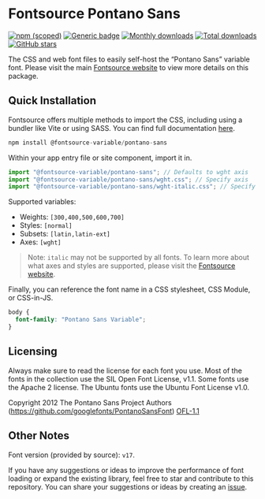 # Fontsource Pontano Sans

[![npm (scoped)](https://img.shields.io/npm/v/@fontsource-variable/pontano-sans?color=brightgreen)](https://www.npmjs.com/package/@fontsource-variable/pontano-sans) [![Generic badge](https://img.shields.io/badge/fontsource-passing-brightgreen)](https://github.com/fontsource/fontsource) [![Monthly downloads](https://badgen.net/npm/dm/@fontsource-variable/pontano-sans)](https://github.com/fontsource/fontsource) [![Total downloads](https://badgen.net/npm/dt/@fontsource-variable/pontano-sans)](https://github.com/fontsource/fontsource) [![GitHub stars](https://img.shields.io/github/stars/fontsource/fontsource.svg?style=social&label=Star)](https://github.com/fontsource/fontsource/stargazers)

The CSS and web font files to easily self-host the “Pontano Sans” variable font. Please visit the main [Fontsource website](https://fontsource.org/fonts/pontano-sans) to view more details on this package.

## Quick Installation

Fontsource offers multiple methods to import the CSS, including using a bundler like Vite or using SASS. You can find full documentation [here](https://fontsource.org/docs/getting-started/introduction).

```javascript
npm install @fontsource-variable/pontano-sans
```

Within your app entry file or site component, import it in.

```javascript
import "@fontsource-variable/pontano-sans"; // Defaults to wght axis
import "@fontsource-variable/pontano-sans/wght.css"; // Specify axis
import "@fontsource-variable/pontano-sans/wght-italic.css"; // Specify axis and style
```

Supported variables:
- Weights: `[300,400,500,600,700]`
- Styles: `[normal]`
- Subsets: `[latin,latin-ext]`
- Axes: `[wght]`

> Note: `italic` may not be supported by all fonts. To learn more about what axes and styles are supported, please visit the [Fontsource website](https://fontsource.org/fonts/pontano-sans).

Finally, you can reference the font name in a CSS stylesheet, CSS Module, or CSS-in-JS.

```css
body {
  font-family: "Pontano Sans Variable";
}
```

## Licensing
Always make sure to read the license for each font you use. Most of the fonts in the collection use the SIL Open Font License, v1.1. Some fonts use the Apache 2 license. The Ubuntu fonts use the Ubuntu Font License v1.0.

Copyright 2012 The Pontano Sans Project Authors (https://github.com/googlefonts/PontanoSansFont)
[OFL-1.1](http://scripts.sil.org/OFL)

## Other Notes
Font version (provided by source): `v17`.

If you have any suggestions or ideas to improve the performance of font loading or expand the existing library, feel free to star and contribute to this repository. You can share your suggestions or ideas by creating an [issue](https://github.com/fontsource/fontsource/issues).